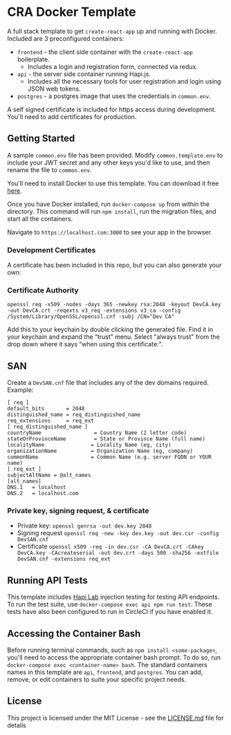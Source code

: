# CRA Docker Template

A full stack template to get `create-react-app` up and running with Docker. Included are 3 preconfigured containers:

- `frontend` - the client side container with the `create-react-app` boilerplate.
  - Includes a login and registration form, connected via redux.
- `api` - the server side container running Hapi.js.
  - Includes all the necessary tools for user registration and login using JSON web tokens.
- `postgres` - a postgres image that uses the credentials in `common.env`.

A self signed certificate is included for https access during development. You'll need to add certificates for production.

## Getting Started

A sample `common.env` file has been provided. Modify `common.template.env` to include your JWT secret and any other keys you'd like to use, and then rename the file to `common.env`.

You'll need to install Docker to use this template. You can download it free [here](https://docs.docker.com/install/).

Once you have Docker installed, run `docker-compose up` from within the directory. This command will run `npm install`, run the migration files, and start all the containers.

Navigate to `https://localhost.com:3000` to see your app in the browser.

### Development Certificates

A certificate has been included in this repo, but you can also generate your own:

### Certificate Authority

```
openssl req -x509 -nodes -days 365 -newkey rsa:2048 -keyout DevCA.key -out DevCA.crt -reqexts v3_req -extensions v3_ca -config /System/Library/OpenSSL/openssl.cnf -subj /CN="Dev CA"
```

Add this to your keychain by double clicking the generated file. Find it in your keychain and expand the “trust” menu. Select "always trust" from the drop down where it says “when using this certificate:".

## SAN

Create a `DevSAN.cnf` file that includes any of the dev domains required. Example:

```
[ req ]
default_bits       = 2048
distinguished_name = req_distinguished_name
req_extensions     = req_ext
[ req_distinguished_name ]
countryName                 = Country Name (2 letter code)
stateOrProvinceName         = State or Province Name (full name)
localityName               = Locality Name (eg, city)
organizationName           = Organization Name (eg, company)
commonName                 = Common Name (e.g. server FQDN or YOUR name)
[ req_ext ]
subjectAltName = @alt_names
[alt_names]
DNS.1   = localhost
DNS.2   = localhost.com
```

### Private key, signing request, & certificate

- Private key: `openssl genrsa -out dev.key 2048`
- Signing request `openssl req -new -key dev.key -out dev.csr -config DevSAN.cnf`
- Certificate `openssl x509 -req -in dev.csr -CA DevCA.crt -CAkey DevCA.key -CAcreateserial -out dev.crt -days 500 -sha256 -extfile DevSAN.cnf -extensions req_ext`

## Running API Tests

This template includes [Hapi Lab](https://hapi.dev/module/lab/) injection testing for testing API endpoints. To run the test suite, use `docker-compose exec api npm run test`. These tests have also been configured to run in CircleCI if you have enabled it.

## Accessing the Container Bash

Before running terminal commands, such as `npm install <some-package>`, you'll need to access the appropriate container bash prompt. To do so, run `docker-compose exec <container-name> bash`. The standard containers names in this template are `api`, `frontend`, and `postgres`. You can add, remove, or edit containers to suite your specific project needs.

## License

This project is licensed under the MIT License - see the [LICENSE.md](LICENSE.md) file for details
